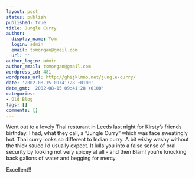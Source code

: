 ```yaml
---
layout: post
status: publish
published: true
title: Jungle Curry
author:
  display_name: Tom
  login: admin
  email: tsmorgan@gmail.com
  url: ''
author_login: admin
author_email: tsmorgan@gmail.com
wordpress_id: 481
wordpress_url: http://ghijklmno.net/jungle-curry/
date: '2002-08-15 09:41:28 +0100'
date_gmt: '2002-08-15 09:41:28 +0100'
categories:
- Old Blog
tags: []
comments: []
---
```

<!-- more -->

<p>Went out to a lovely Thai resturant in Leeds last night for Kirsty&#8217;s friends birthday. I had, what they call, a &#8220;Jungle Curry&#8221; which was face sweatingly hot. Thai curry looks so different to Indian curry. A bit wishy washy without the thick sauce I&#8217;d usually expect. It lulls you into a false sense of oral security by looking not very spicey at all - and then Blam! you&#8217;re knocking back gallons of water and begging for mercy.</p>

<p>Excellent!!</p>

